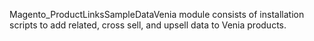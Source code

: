 Magento_ProductLinksSampleDataVenia module consists of installation scripts to add related, cross sell, and upsell data to Venia products.